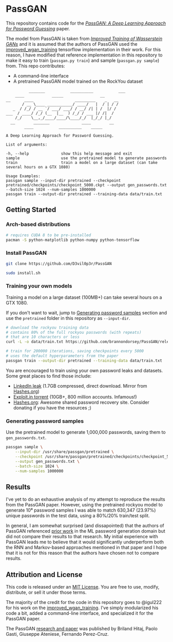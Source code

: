 # PassGAN

This repository contains code for the [_PassGAN: A Deep Learning Approach for Password Guessing_](https://arxiv.org/abs/1709.00440) paper. 

The model from PassGAN is taken from [_Improved Training of Wasserstein GANs_](https://arxiv.org/abs/1704.00028) and it is assumed that the authors of PassGAN used the [improved_wgan_training](https://github.com/igul222/improved_wgan_training) tensorflow implementation in their work. For this reason, I have modified that reference implementation in this repository to make it easy to train (`passgan.py train`) and sample (`passgan.py sample`) from. This repo contributes:

- A command-line interface
- A pretrained PassGAN model trained on the RockYou dataset

```
          _______           __________           ___
    ____            _____                __
__      ____                  _________    _   __
       / __ \____ ___________/ ____/   |  / | / /
   _  / /_/ / __ `/ ___/ ___/ / __/ /| | /  |/ / 
___  / ____/ /_/ (__  |__  ) /_/ / ___ |/ /|  /  
    /_/    \__,_/____/____/\____/_/  |_/_/ |_/   
  __        _______              ____        __
        ____           __________    _____

A Deep Learning Approach for Password Guessing.

List of arguments:

-h, --help              show this help message and exit
sample                  use the pretrained model to generate passwords
train                   train a model on a large dataset (can take several hours on a GTX 1080)

Usage Examples:
passgan sample --input-dir pretrained --checkpoint pretrained/checkpoints/checkpoint_5000.ckpt --output gen_passwords.txt --batch-size 1024 --num-samples 1000000
passgan train --output-dir pretrained --training-data data/train.txt
```

## Getting Started

### Arch-based distributions
```bash
# requires CUDA 8 to be pre-installed
pacman -S python-matplotlib python-numpy python-tensorflow
```

### Install PassGAN
```bash
git clone https://github.com/D3vil0p3r/PassGAN

sudo install.sh
```

### Training your own models

Training a model on a large dataset (100MB+) can take several hours on a GTX 1080.

If you don't want to wait, jump to [Generating password samples](https://github.com/D3vil0p3r/PassGAN/tree/main#generating-password-samples) section and use the `pretrained` folder in this repository as `--input-dir`.

```bash
# download the rockyou training data
# contains 80% of the full rockyou passwords (with repeats)
# that are 10 characters or less
curl -L -o data/train.txt https://github.com/brannondorsey/PassGAN/releases/download/data/rockyou-train.txt

# train for 200000 iterations, saving checkpoints every 5000
# uses the default hyperparameters from the paper
passgan train --output-dir pretrained --training-data data/train.txt
```

You are encouraged to train using your own password leaks and datasets. Some great places to find those include:

- [LinkedIn leak](https://github.com/brannondorsey/PassGAN/releases/download/data/68_linkedin_found_hash_plain.txt.zip) (1.7GB compressed, direct download. Mirror from [Hashes.org](https://hashes.org/leaks.php))
- [Exploit.in torrent](https://thepiratebay.org/torrent/16016494/exploit.in) (10GB+, 800 million accounts. Infamous!)
- [Hashes.org](https://hashes.org/leaks.php): Awesome shared password recovery site. Consider donating if you have the resources ;)

### Generating password samples

Use the pretrained model to generate 1,000,000 passwords, saving them to `gen_passwords.txt`.

```bash
passgan sample \
	--input-dir /usr/share/passgan/pretrained \
	--checkpoint /usr/share/passgan/pretrained/checkpoints/checkpoint_5000.ckpt \
	--output gen_passwords.txt \
	--batch-size 1024 \
	--num-samples 1000000
```

## Results

I've yet to do an exhaustive analysis of my attempt to reproduce the results from the PassGAN paper. However, using the pretrained rockyou model to generate 10⁸ password samples I was able to match 630,347 (23.97%) unique passwords in the test data, using a 80%/20% train/test split.

In general, I am somewhat surprised (and dissapointed) that the authors of PassGAN referenced [prior work](https://www.usenix.org/system/files/conference/usenixsecurity16/sec16_paper_melicher.pdf) in the ML password generation domain but did not compare their results to that research. My initial experience with PassGAN leads me to believe that it would significantly underperform both the RNN and Markov-based approaches mentioned in that paper and I hope that it is not for this reason that the authors have chosen not to compare results.

## Attribution and License

This code is released under an [MIT License](https://github.com/igul222/improved_wgan_training/blob/master/LICENSE). You are free to use, modify, distribute, or sell it under those terms. 

The majority of the credit for the code in this repository goes to @igul222 for his work on the [improved_wgan_training](https://github.com/igul222/improved_wgan_training). I've simply modularized his code a bit, added a command-line interface, and specialized it for the PassGAN paper.

The PassGAN [research and paper](https://arxiv.org/abs/1709.00440) was published by Briland Hitaj, Paolo Gasti, Giuseppe Ateniese, Fernando Perez-Cruz.
